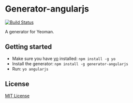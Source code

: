 # Generator-angularjs
[![Build Status](https://secure.travis-ci.org/vitorvigano/generator-angularjs.png?branch=master)](https://travis-ci.org/vitorvigano/generator-angularjs)

A generator for Yeoman.

## Getting started
- Make sure you have [yo](https://github.com/yeoman/yo) installed:
    `npm install -g yo`
- Install the generator: `npm install -g generator-angularjs`
- Run: `yo angularjs`

## License
[MIT License](http://en.wikipedia.org/wiki/MIT_License)
